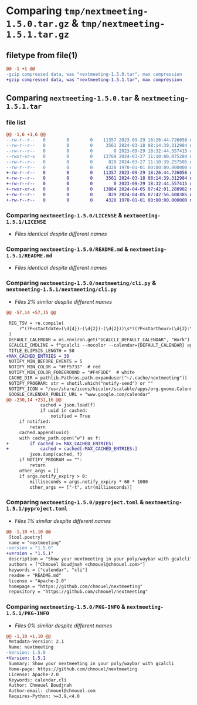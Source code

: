 # Comparing `tmp/nextmeeting-1.5.0.tar.gz` & `tmp/nextmeeting-1.5.1.tar.gz`

## filetype from file(1)

```diff
@@ -1 +1 @@
-gzip compressed data, was "nextmeeting-1.5.0.tar", max compression
+gzip compressed data, was "nextmeeting-1.5.1.tar", max compression
```

## Comparing `nextmeeting-1.5.0.tar` & `nextmeeting-1.5.1.tar`

### file list

```diff
@@ -1,6 +1,6 @@
--rw-r--r--   0        0        0    11357 2023-09-29 18:26:44.726056 nextmeeting-1.5.0/LICENSE
--rw-r--r--   0        0        0     3561 2024-03-18 08:14:39.312984 nextmeeting-1.5.0/README.md
--rw-r--r--   0        0        0        0 2023-09-29 18:32:44.557415 nextmeeting-1.5.0/nextmeeting/__init__.py
--rwxr-xr-x   0        0        0    13769 2024-03-27 11:10:00.075284 nextmeeting-1.5.0/nextmeeting/cli.py
--rw-r--r--   0        0        0      829 2024-03-27 11:10:39.257505 nextmeeting-1.5.0/pyproject.toml
--rw-r--r--   0        0        0     4328 1970-01-01 00:00:00.000000 nextmeeting-1.5.0/PKG-INFO
+-rw-r--r--   0        0        0    11357 2023-09-29 18:26:44.726056 nextmeeting-1.5.1/LICENSE
+-rw-r--r--   0        0        0     3561 2024-03-18 08:14:39.312984 nextmeeting-1.5.1/README.md
+-rw-r--r--   0        0        0        0 2023-09-29 18:32:44.557415 nextmeeting-1.5.1/nextmeeting/__init__.py
+-rwxr-xr-x   0        0        0    13884 2024-04-05 07:42:01.288982 nextmeeting-1.5.1/nextmeeting/cli.py
+-rw-r--r--   0        0        0      829 2024-04-05 07:42:56.608385 nextmeeting-1.5.1/pyproject.toml
+-rw-r--r--   0        0        0     4328 1970-01-01 00:00:00.000000 nextmeeting-1.5.1/PKG-INFO
```

### Comparing `nextmeeting-1.5.0/LICENSE` & `nextmeeting-1.5.1/LICENSE`

 * *Files identical despite different names*

### Comparing `nextmeeting-1.5.0/README.md` & `nextmeeting-1.5.1/README.md`

 * *Files identical despite different names*

### Comparing `nextmeeting-1.5.0/nextmeeting/cli.py` & `nextmeeting-1.5.1/nextmeeting/cli.py`

 * *Files 2% similar despite different names*

```diff
@@ -57,14 +57,15 @@
 
 REG_TSV = re.compile(
     r"(?P<startdate>(\d{4})-(\d{2})-(\d{2}))\s*?(?P<starthour>(\d{2}:\d{2}))\s*(?P<enddate>(\d{4})-(\d{2})-(\d{2}))\s*?(?P<endhour>(\d{2}:\d{2}))\s*(?P<calendar_url>(https://\S+))\s*(?P<meet_url>(https://\S*)?)\s*(?P<title>.*)$"
 )
 DEFAULT_CALENDAR = os.environ.get("GCALCLI_DEFAULT_CALENDAR", "Work")
 GCALCLI_CMDLINE = f"gcalcli --nocolor --calendar={DEFAULT_CALENDAR} agenda today --nodeclined  --details=end --details=url --tsv "
 TITLE_ELIPSIS_LENGTH = 50
+MAX_CACHED_ENTRIES = 30
 NOTIFY_MIN_BEFORE_EVENTS = 5
 NOTIFY_MIN_COLOR = "#FF5733"  # red
 NOTIFY_MIN_COLOR_FOREGROUND = "#F4F1DE"  # white
 CACHE_DIR = pathlib.Path(os.path.expanduser("~/.cache/nextmeeting"))
 NOTIFY_PROGRAM: str = shutil.which("notify-send") or ""
 NOTIFY_ICON = "/usr/share/icons/hicolor/scalable/apps/org.gnome.Calendar.svg"
 GOOGLE_CALENDAR_PUBLIC_URL = "www.google.com/calendar"
@@ -230,14 +231,16 @@
             cached = json.load(f)
             if uuid in cached:
                 notified = True
     if notified:
         return
     cached.append(uuid)
     with cache_path.open("w") as f:
+        if cached >= MAX_CACHED_ENTRIES:
+            cached = cached[-MAX_CACHED_ENTRIES:]
         json.dump(cached, f)
     if NOTIFY_PROGRAM == "":
         return
     other_args = []
     if args.notify_expiry > 0:
         milliseconds = args.notify_expiry * 60 * 1000
         other_args += ["-t", str(milliseconds)]
```

### Comparing `nextmeeting-1.5.0/pyproject.toml` & `nextmeeting-1.5.1/pyproject.toml`

 * *Files 1% similar despite different names*

```diff
@@ -1,10 +1,10 @@
 [tool.poetry]
 name = "nextmeeting"
-version = "1.5.0"
+version = "1.5.1"
 description = "Show your nextmeeting in your poly/waybar with gcalcli"
 authors = ["Chmouel Boudjnah <chmouel@chmouel.com>"]
 keywords = ["calendar", "cli"]
 readme = "README.md"
 license = "Apache-2.0"
 homepage = "https://github.com/chmouel/nextmeeting"
 repository = "https://github.com/chmouel/nextmeeting"
```

### Comparing `nextmeeting-1.5.0/PKG-INFO` & `nextmeeting-1.5.1/PKG-INFO`

 * *Files 0% similar despite different names*

```diff
@@ -1,10 +1,10 @@
 Metadata-Version: 2.1
 Name: nextmeeting
-Version: 1.5.0
+Version: 1.5.1
 Summary: Show your nextmeeting in your poly/waybar with gcalcli
 Home-page: https://github.com/chmouel/nextmeeting
 License: Apache-2.0
 Keywords: calendar,cli
 Author: Chmouel Boudjnah
 Author-email: chmouel@chmouel.com
 Requires-Python: >=3.9,<4.0
```

